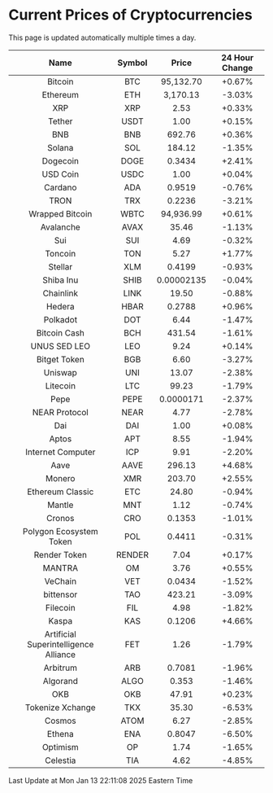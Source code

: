 # Current Prices of Cryptocurrencies
This page is updated automatically multiple times a day.

| Name | Symbol | Price | 24 Hour Change |
| :---: |:---:| :---: | :---: |
| Bitcoin | BTC | 95,132.70 | +0.67% |
| Ethereum | ETH | 3,170.13 | -3.03% |
| XRP | XRP | 2.53 | +0.33% |
| Tether | USDT | 1.00 | +0.15% |
| BNB | BNB | 692.76 | +0.36% |
| Solana | SOL | 184.12 | -1.35% |
| Dogecoin | DOGE | 0.3434 | +2.41% |
| USD Coin | USDC | 1.00 | +0.04% |
| Cardano | ADA | 0.9519 | -0.76% |
| TRON | TRX | 0.2236 | -3.21% |
| Wrapped Bitcoin | WBTC | 94,936.99 | +0.61% |
| Avalanche | AVAX | 35.46 | -1.13% |
| Sui | SUI | 4.69 | -0.32% |
| Toncoin | TON | 5.27 | +1.77% |
| Stellar | XLM | 0.4199 | -0.93% |
| Shiba Inu | SHIB | 0.00002135 | -0.04% |
| Chainlink | LINK | 19.50 | -0.88% |
| Hedera | HBAR | 0.2788 | +0.96% |
| Polkadot | DOT | 6.44 | -1.47% |
| Bitcoin Cash | BCH | 431.54 | -1.61% |
| UNUS SED LEO | LEO | 9.24 | +0.14% |
| Bitget Token | BGB | 6.60 | -3.27% |
| Uniswap | UNI | 13.07 | -2.38% |
| Litecoin | LTC | 99.23 | -1.79% |
| Pepe | PEPE | 0.0000171 | -2.37% |
| NEAR Protocol | NEAR | 4.77 | -2.78% |
| Dai | DAI | 1.00 | +0.08% |
| Aptos | APT | 8.55 | -1.94% |
| Internet Computer | ICP | 9.91 | -2.20% |
| Aave | AAVE | 296.13 | +4.68% |
| Monero | XMR | 203.70 | +2.55% |
| Ethereum Classic | ETC | 24.80 | -0.94% |
| Mantle | MNT | 1.12 | -0.74% |
| Cronos | CRO | 0.1353 | -1.01% |
| Polygon Ecosystem Token | POL | 0.4411 | -0.31% |
| Render Token | RENDER | 7.04 | +0.17% |
| MANTRA | OM | 3.76 | +0.55% |
| VeChain | VET | 0.0434 | -1.52% |
| bittensor | TAO | 423.21 | -3.09% |
| Filecoin | FIL | 4.98 | -1.82% |
| Kaspa | KAS | 0.1206 | +4.66% |
| Artificial Superintelligence Alliance | FET | 1.26 | -1.79% |
| Arbitrum | ARB | 0.7081 | -1.96% |
| Algorand | ALGO | 0.353 | -1.46% |
| OKB | OKB | 47.91 | +0.23% |
| Tokenize Xchange | TKX | 35.30 | -6.53% |
| Cosmos | ATOM | 6.27 | -2.85% |
| Ethena | ENA | 0.8047 | -6.50% |
| Optimism | OP | 1.74 | -1.65% |
| Celestia | TIA | 4.62 | -4.85% |

Last Update at Mon Jan 13 22:11:08 2025 Eastern Time